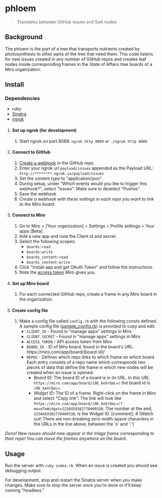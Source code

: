 # phloem
> Translates between GitHub issues and SoA nodes

## Background
The phloem is the part of a tree that transports nutrients created by photosynthesis to other parts of the tree that need them. This code listens for new issues created in any number of GitHub repos and creates leaf nodes inside corresponding frames in the State of Affairs tree boards of a Miro organization.

## Install

### Dependencies

* ruby
* [Sinatra](http://sinatrarb.com/)
* [ngrok](https://ngrok.com/)


1. #### **Set up ngrok** (for development)
    1. Start ngrok on port 8089: `ngrok http 8089` or `./ngrok http 8089`
2. #### **Connect to GitHub**
   1. [Create a webhook](https://developer.github.com/webhooks/creating/) in the GitHub repo.
   2. Enter your ngrok url `payload/issues` appended as the Payload URL: `http://********.ngrok.io/payload/issues`
   3. Set the content type to "application/json"
   4. During setup, under "Which events would you like to trigger this webhook?", select "Issues". Make sure to deselect "Pushes".
   5. Save the webhook
   6. *Create a webhook with these settings in each repo you want to link to the Miro board.*
3. #### **Connect to Miro**
   1. Go to Miro > [Your organization] > Settings > Profile settings > Your apps [Beta].
   2. Add a new app and note the Client id and secret.
   3. Select the following scopes:
       * `boards:read`
       * `boards:write`
       * `boards_content:read`
       * `boards_content:write`
   4. Click "Install app and get OAuth Token" and follow the instructions.
   5. Note the [access token](https://developers.miro.com/reference#authorization-and-authentication) Miro gives you.
4. #### **Set up Miro board**
   1. For each connected GitHub repo, create a frame in any Miro board in the organization.
5. #### **Create config file**
   1. Make a config file called `config.rb` with the following consts defined. A sample config file ([sample_config.rb](/sample_config.rb)) is provided to copy and edit.
      * `CLIENT_ID` -  Found in "manage apps" settings in Miro
      * `CLIENT_SECRET` - Found in "manage apps" settings in Miro
      * `ACCESS_TOKEN` - API access token from Miro
      * `BOARD_ID` - ID of Miro board, found in the board's URL: https﻿://miro.com/app/board/[board id]/
      * `REPOS` - Defines which repo links to which frame on which board. Each entry consists of a repo name which corresponds two pieces of data that define the frame in which new nodes will be created when an issue is opened:
         * *Board ID*: The board ID of a board is in its URL. In this URL `https﻿://miro.com/app/board/i9E_keXrQeL=/` the board id is `i9E_keXrQeL=`.
         * *Widget ID*: The ID of a frame. Right-click on the frame in Miro and select "Copy link". The link will look like `https﻿://miro.com/app/board/i9E_keXrQeL=/?moveToWidget=2238459382770409338`. The number at the end, `2238459382770409338`, is the Widget ID.
  [comment]: # (Watch out! There are non-breaking zero-width space characters in the URLs in the line above, between the 's' and ':')

*Done! New issues should now appear in the triage frame corresponding to their repo! You can move the frames anywhere on the board.*

## Usage
Run the server with `ruby index.rb`. When an issue is created you should see debugging output.

For development, stop and restart the Sinatra server when you make changes. Make sure to stop the server once you're done or it'll keep running "headless."

